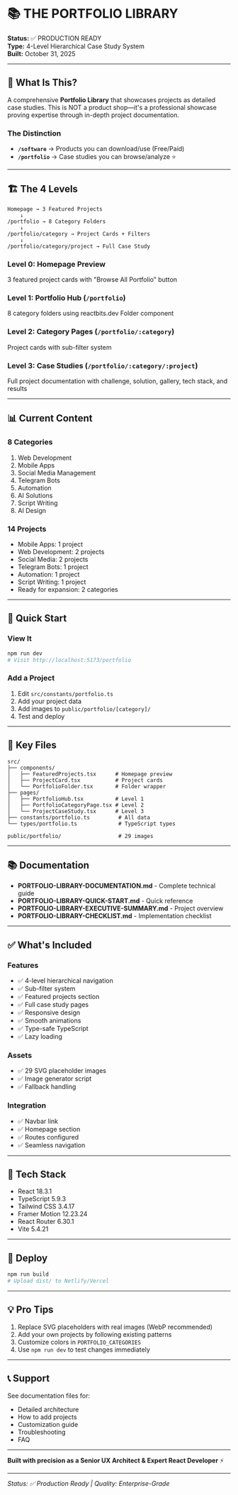 # 📚 THE PORTFOLIO LIBRARY

**Status:** ✅ PRODUCTION READY  
**Type:** 4-Level Hierarchical Case Study System  
**Built:** October 31, 2025

---

## 🎯 What Is This?

A comprehensive **Portfolio Library** that showcases projects as detailed case studies. This is NOT a product shop—it's a professional showcase proving expertise through in-depth project documentation.

### The Distinction
- **`/software`** → Products you can download/use (Free/Paid)
- **`/portfolio`** → Case studies you can browse/analyze ⭐

---

## 🏗️ The 4 Levels

```
Homepage → 3 Featured Projects
    ↓
/portfolio → 8 Category Folders
    ↓
/portfolio/category → Project Cards + Filters
    ↓
/portfolio/category/project → Full Case Study
```

### Level 0: Homepage Preview
3 featured project cards with "Browse All Portfolio" button

### Level 1: Portfolio Hub (`/portfolio`)
8 category folders using reactbits.dev Folder component

### Level 2: Category Pages (`/portfolio/:category`)
Project cards with sub-filter system

### Level 3: Case Studies (`/portfolio/:category/:project`)
Full project documentation with challenge, solution, gallery, tech stack, and results

---

## 📊 Current Content

### 8 Categories
1. Web Development
2. Mobile Apps
3. Social Media Management
4. Telegram Bots
5. Automation
6. AI Solutions
7. Script Writing
8. AI Design

### 14 Projects
- Mobile Apps: 1 project
- Web Development: 2 projects
- Social Media: 2 projects
- Telegram Bots: 1 project
- Automation: 1 project
- Script Writing: 1 project
- Ready for expansion: 2 categories

---

## 🚀 Quick Start

### View It
```bash
npm run dev
# Visit http://localhost:5173/portfolio
```

### Add a Project
1. Edit `src/constants/portfolio.ts`
2. Add your project data
3. Add images to `public/portfolio/[category]/`
4. Test and deploy

---

## 📁 Key Files

```
src/
├── components/
│   ├── FeaturedProjects.tsx      # Homepage preview
│   ├── ProjectCard.tsx           # Project cards
│   └── PortfolioFolder.tsx       # Folder wrapper
├── pages/
│   ├── PortfolioHub.tsx          # Level 1
│   ├── PortfolioCategoryPage.tsx # Level 2
│   └── ProjectCaseStudy.tsx      # Level 3
├── constants/portfolio.ts         # All data
└── types/portfolio.ts             # TypeScript types

public/portfolio/                  # 29 images
```

---

## 📚 Documentation

- **PORTFOLIO-LIBRARY-DOCUMENTATION.md** - Complete technical guide
- **PORTFOLIO-LIBRARY-QUICK-START.md** - Quick reference
- **PORTFOLIO-LIBRARY-EXECUTIVE-SUMMARY.md** - Project overview
- **PORTFOLIO-LIBRARY-CHECKLIST.md** - Implementation checklist

---

## ✅ What's Included

### Features
- ✅ 4-level hierarchical navigation
- ✅ Sub-filter system
- ✅ Featured projects section
- ✅ Full case study pages
- ✅ Responsive design
- ✅ Smooth animations
- ✅ Type-safe TypeScript
- ✅ Lazy loading

### Assets
- ✅ 29 SVG placeholder images
- ✅ Image generator script
- ✅ Fallback handling

### Integration
- ✅ Navbar link
- ✅ Homepage section
- ✅ Routes configured
- ✅ Seamless navigation

---

## 🎨 Tech Stack

- React 18.3.1
- TypeScript 5.9.3
- Tailwind CSS 3.4.17
- Framer Motion 12.23.24
- React Router 6.30.1
- Vite 5.4.21

---

## 🚀 Deploy

```bash
npm run build
# Upload dist/ to Netlify/Vercel
```

---

## 💡 Pro Tips

1. Replace SVG placeholders with real images (WebP recommended)
2. Add your own projects by following existing patterns
3. Customize colors in `PORTFOLIO_CATEGORIES`
4. Use `npm run dev` to test changes immediately

---

## 📞 Support

See documentation files for:
- Detailed architecture
- How to add projects
- Customization guide
- Troubleshooting
- FAQ

---

**Built with precision as a Senior UX Architect & Expert React Developer** ⚡

---

*Status: ✅ Production Ready | Quality: Enterprise-Grade*
